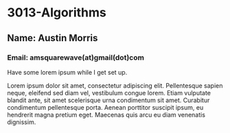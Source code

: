 # 3013-Algorithms
## Name: Austin Morris
### Email: amsquarewave(at)gmail(dot)com
Have some lorem ipsum while I get set up.

Lorem ipsum dolor sit amet, consectetur adipiscing elit. Pellentesque sapien neque, eleifend sed diam vel, vestibulum congue lorem. Etiam vulputate blandit ante, sit amet scelerisque urna condimentum sit amet. Curabitur condimentum pellentesque porta. Aenean porttitor suscipit ipsum, eu hendrerit magna pretium eget. Maecenas quis arcu eu diam venenatis dignissim.
